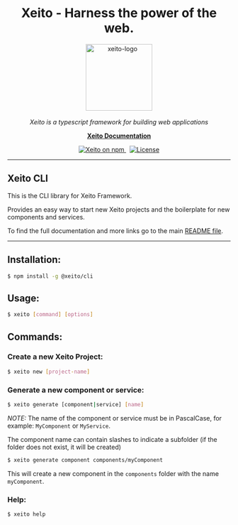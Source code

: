 <h1 align="center">Xeito - Harness the power of the web.</h1>

<p align="center">
  <img src="https://aerotoad.github.io/xeito-docs/images/logo_gradient.svg" alt="xeito-logo" width="150px" height="150px"/>
  <br><br>
  <i>Xeito is a typescript framework for building web applications</i>
  <br>
</p>

<p align="center">
  <a href="https://aerotoad.github.io/xeito-docs/"><strong>Xeito Documentation</strong></a>
  <br>
</p>

<p align="center">
  <a href="https://www.npmjs.com/@xeito/core">
    <img src="https://img.shields.io/npm/v/@xeito/core.svg?logo=npm&logoColor=fff&label=NPM+package&color=f59e0b" alt="Xeito on npm" />
  </a>
  &nbsp;
  <a href="https://github.com/aerotoad/xeito/blob/main/LICENSE">
    <img src="https://img.shields.io/github/license/aerotoad/xeito" alt="License" />
  </a>
</p>

<hr>

## Xeito CLI

This is the CLI library for Xeito Framework.

Provides an easy way to start new Xeito projects and the boilerplate for new components and services.

To find the full documentation and more links go to the main [README file](https://github.com/aerotoad/xeito).

<hr>

## Installation:

```bash
$ npm install -g @xeito/cli
```

## Usage:
```bash	
$ xeito [command] [options]
```

## Commands:

### Create a new Xeito Project:
```bash
$ xeito new [project-name]
```

### Generate a new component or service:
```bash
$ xeito generate [component|service] [name]
```
*NOTE:* The name of the component or service must be in PascalCase, for example: `MyComponent` or `MyService`.

The component name can contain slashes to indicate a subfolder (if the folder does not exist, it will be created)

```bash
$ xeito generate component components/myComponent
```
This will create a new component in the `components` folder with the name `myComponent`.

### Help:
```bash
$ xeito help
```
